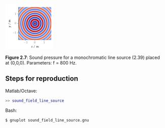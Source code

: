 ![Fig 2.7](fig2_07.png)

**Figure 2.7**: Sound pressure for a
monochromatic line source (2.39)
placed at (0,0,0). Parameters:
f = 800 Hz.

## Steps for reproduction

Matlab/Octave:
```Matlab
>> sound_field_line_source
```

Bash:
```Bash
$ gnuplot sound_field_line_source.gnu
```

